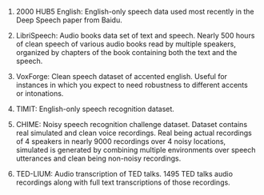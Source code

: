 1. 2000 HUB5 English: English-only speech data used most recently in the Deep Speech paper from Baidu.

2. LibriSpeech: Audio books data set of text and speech. Nearly 500 hours of clean speech of various audio books read by multiple speakers, organized by chapters of the book containing both the text and the speech.

3. VoxForge: Clean speech dataset of accented english. Useful for instances in which you expect to need robustness to different accents or intonations.

4. TIMIT: English-only speech recognition dataset.

5. CHIME: Noisy speech recognition challenge dataset. Dataset contains real simulated and clean voice recordings. Real being actual recordings of 4 speakers in nearly 9000 recordings over 4 noisy locations, simulated is generated by combining multiple environments over speech utterances and clean being non-noisy recordings.

6. TED-LIUM: Audio transcription of TED talks. 1495 TED talks audio recordings along with full text transcriptions of those recordings.
